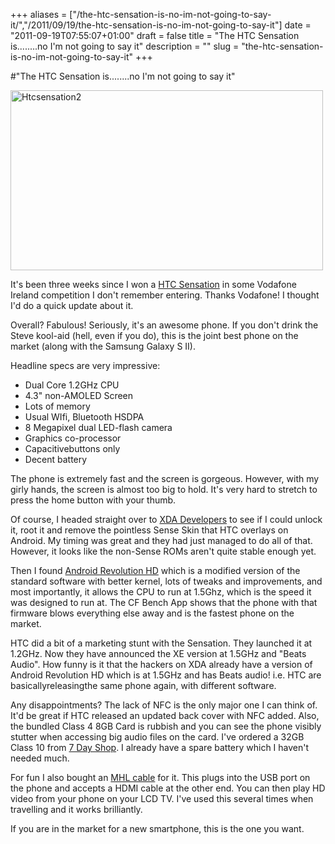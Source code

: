 +++
aliases = ["/the-htc-sensation-is-no-im-not-going-to-say-it/","/2011/09/19/the-htc-sensation-is-no-im-not-going-to-say-it"]
date = "2011-09-19T07:55:07+01:00"
draft = false
title = "The HTC Sensation is........no I'm not going to say it"
description = ""
slug = "the-htc-sensation-is-no-im-not-going-to-say-it"
+++

#"The HTC Sensation is........no I'm not going to say it"


 <div class='p_embed p_image_embed'>
<a href="http://getfile6.posterous.com/getfile/files.posterous.com/conoroneill/3VNVeXYcwYMvmx0rmKSmOVgEHRzDteZd3GYAPAecQRfV8WWING9CjUCgiiws/htcsensation2.png.scaled.1000.jpg"><img alt="Htcsensation2" height="288" src="http://getfile4.posterous.com/getfile/files.posterous.com/conoroneill/HhNJrrtsXrg3sg71QX5TSWCP8nlOJZNQrLSkXPaDj3X9YDdSSWVC7g5XFbi6/htcsensation2.png.scaled.500.jpg" width="500" /></a>
</div>
<p>It&#39;s been three weeks since I won a <a href="http://www.vodafone.ie/df/paymonthly/porting/index.jsp?handset=HTCSE&amp;manufacturerSelected=ALL">HTC Sensation</a> in some Vodafone Ireland competition I don&#39;t remember entering. Thanks Vodafone! I thought I&#39;d do a quick update about it.</p><p /><div>Overall? Fabulous! Seriously, it&#39;s an awesome phone. If you don&#39;t drink the Steve kool-aid (hell, even if you do), this is the joint best phone on the market (along with the Samsung Galaxy S II).</div> <p /><div>Headline specs are very impressive:</div><div><ul><li>Dual Core 1.2GHz CPU</li><li>4.3&quot; non-AMOLED Screen</li><li>Lots of memory</li><li>Usual WIfi, Bluetooth HSDPA</li><li>8 Megapixel dual LED-flash camera</li> <li>Graphics co-processor</li><li>Capacitivebuttons only</li><li>Decent battery</li></ul><div>The phone is extremely fast and the screen is gorgeous. However, with my girly hands, the screen is almost too big to hold. It&#39;s very hard to stretch to press the home button with your thumb.</div> </div><p /><div>Of course, I headed straight over to <a href="http://forum.xda-developers.com/forumdisplay.php?f=1112">XDA Developers</a> to see if I could unlock it, root it and remove the pointless Sense Skin that HTC overlays on Android. My timing was great and they had just managed to do all of that. However, it looks like the non-Sense ROMs aren&#39;t quite stable enough yet.</div> <p /><div>Then I found <a href="http://forum.xda-developers.com/showthread.php?t=1098849">Android Revolution HD</a> which is a modified version of the standard software with better kernel, lots of tweaks and improvements, and most importantly, it allows the CPU to run at 1.5Ghz, which is the speed it was designed to run at. The CF Bench App shows that the phone with that firmware blows everything else away and is the fastest phone on the market.</div> <p /><div>HTC did a bit of a marketing stunt with the Sensation. They launched it at 1.2GHz. Now they have announced the XE version at 1.5GHz and &quot;Beats Audio&quot;. How funny is it that the hackers on XDA already have a version of Android Revolution HD which is at 1.5GHz and has Beats audio! i.e. HTC are basicallyreleasingthe same phone again, with different software.</div> <p /><div>Any disappointments? The lack of NFC is the only major one I can think of. It&#39;d be great if HTC released an updated back cover with NFC added. Also, the bundled Class 4 8GB Card is rubbish and you can see the phone visibly stutter when accessing big audio files on the card. I&#39;ve ordered a 32GB Class 10 from <a href="http://www.7dayshop.com/catalog/product_info.php?cPath=777_6&amp;products_id=111813">7 Day Shop</a>. I already have a spare battery which I haven&#39;t needed much.</div> <p /><div>For fun I also bought an <a href="http://www.mobilefun.co.uk/bizlink-mhl-to-hdmi-tv-out-adapter-black-p29839.htm">MHL cable</a> for it. This plugs into the USB port on the phone and accepts a HDMI cable at the other end. You can then play HD video from your phone on your LCD TV. I&#39;ve used this several times when travelling and it works brilliantly.</div> <p /><div>If you are in the market for a new smartphone, this is the one you want.</div>
 